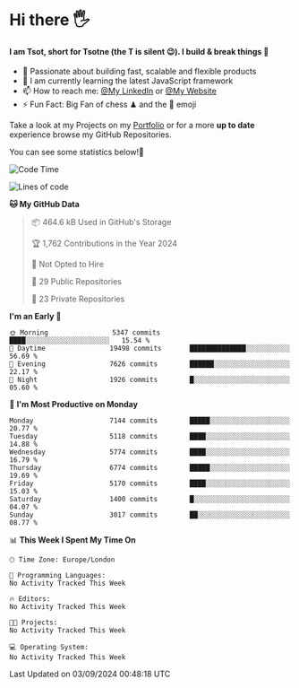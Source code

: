 # Hi there :raised_hand_with_fingers_splayed:
#### I am Tsot, short for Tsotne (the T is silent :wink:). I build & break things :space_invader:
- :telescope: Passionate about building fast, scalable and flexible products
- :seedling: I am currently learning the latest JavaScript framework 
- :mailbox: How to reach me: [@My LinkedIn](https://www.linkedin.com/in/tsotne-gvadzabia/) or [@My Website](https://tsotne.co.uk/contact)
- :zap: Fun Fact: Big Fan of chess ♟ and the 👾 emoji

Take a look at my Projects on my [Portfolio](https://tsotne.co.uk/) or for a more **up to date** experience browse my GitHub Repositories.

You can see some statistics below!:space_invader:
<!--START_SECTION:waka-->
![Code Time](http://img.shields.io/badge/Code%20Time-761%20hrs%202%20mins-blue)

![Lines of code](https://img.shields.io/badge/From%20Hello%20World%20I%27ve%20Written-12.6%20million%20lines%20of%20code-blue)

**🐱 My GitHub Data** 

> 📦 464.6 kB Used in GitHub's Storage 
 > 
> 🏆 1,762 Contributions in the Year 2024
 > 
> 🚫 Not Opted to Hire
 > 
> 📜 29 Public Repositories 
 > 
> 🔑 23 Private Repositories 
 > 
**I'm an Early 🐤** 

```text
🌞 Morning                5347 commits        ████░░░░░░░░░░░░░░░░░░░░░   15.54 % 
🌆 Daytime                19498 commits       ██████████████░░░░░░░░░░░   56.69 % 
🌃 Evening                7626 commits        ██████░░░░░░░░░░░░░░░░░░░   22.17 % 
🌙 Night                  1926 commits        █░░░░░░░░░░░░░░░░░░░░░░░░   05.60 % 
```
📅 **I'm Most Productive on Monday** 

```text
Monday                   7144 commits        █████░░░░░░░░░░░░░░░░░░░░   20.77 % 
Tuesday                  5118 commits        ████░░░░░░░░░░░░░░░░░░░░░   14.88 % 
Wednesday                5774 commits        ████░░░░░░░░░░░░░░░░░░░░░   16.79 % 
Thursday                 6774 commits        █████░░░░░░░░░░░░░░░░░░░░   19.69 % 
Friday                   5170 commits        ████░░░░░░░░░░░░░░░░░░░░░   15.03 % 
Saturday                 1400 commits        █░░░░░░░░░░░░░░░░░░░░░░░░   04.07 % 
Sunday                   3017 commits        ██░░░░░░░░░░░░░░░░░░░░░░░   08.77 % 
```


📊 **This Week I Spent My Time On** 

```text
🕑︎ Time Zone: Europe/London

💬 Programming Languages: 
No Activity Tracked This Week

🔥 Editors: 
No Activity Tracked This Week

🐱‍💻 Projects: 
No Activity Tracked This Week

💻 Operating System: 
No Activity Tracked This Week
```


 Last Updated on 03/09/2024 00:48:18 UTC
<!--END_SECTION:waka-->
